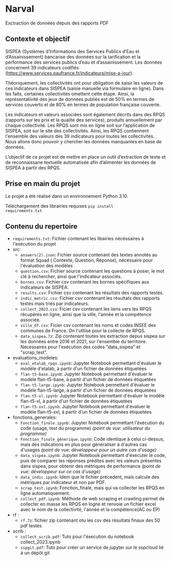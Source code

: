 # Narval
Exctraction de données depuis des rapports PDF 
## Contexte et objectif

SISPEA (Systèmes d’Informations des Services Publics d’Eau et d’Assainissement) bancarise des données sur la tarification et la performance des services publics d’eau et d’assainissement. Les données concernent 39 indicateurs codifiés (https://www.services.eaufrance.fr/indicateurs/mise-a-jour).

Théoriquement, les collectivités ont pour obligation de saisir les valeurs de ces indicateurs dans SISPEA (saisie manuelle via formulaire en ligne). Dans les faits, certaines collectivités omettent cette étape. Ainsi, la représentativité des jeux de données publiés est de 50% en termes de services couverts et de 80% en termes de population française couverte.  

Les indicateurs et valeurs associées sont également décrits dans des RPQS (rapports sur les prix et la qualité des services), produits annuellement par chaque collectivité. Les RPQS sont mis en ligne soit sur l’application de SISPEA, soit sur le site des collectivités. Ainsi, les RPQS contiennent l'ensemble des valeurs des 39 indicateurs pour toutes les collectivités. Nous allons donc pouvoir y chercher les données manquantes en base de données. 

L’objectif de ce projet est de mettre en place un outil d’extraction de texte et de reconnaissane textuelle automatisée afin d’alimenter les données de SISPEA à partir des RPQS.

Prise en main du projet
----

Le projet a été réalisé dans un environnement Python 3.10.

  Téléchargement des librairies requises
  <code>pip install requirements.txt</code>

Contenu du repertoire
-----
- <code>requirements.txt</code>: Fichier contenant les libairies nécéssaires à l'exécution du projet
- src:
  - <code>answers(2).json</code>: Fichier source contenant des textes annotés au format Squad ( Contexte, Question, Réponse), nécéssaire pour l'évaluation des modèles
  - <code>question.csv</code>: Fichier source contenant les questions à poser, le mot clé à rechercher, ainsi que l'indicateur associés.
  - <code>bornes.csv</code>: Fichier csv contenant les bornes spécifiques aux indicateurs de SISPEA.
  - <code>results.csv</code>: Fichier csv contenant les résultats des rapports testés.
  - <code>indic_metric.csv</code>: Fichier csv contenant les résultats des rapports testés mais triés par indicateurs.
  - <code>collect_2023.csv</code>: Ficier csv contenant les liens vers les RPQS récupérés en ligne, ainsi que la ville, l'année et la compétence associée.
  - <code>ville_df.csv</code>: Ficier csv contenant les noms et codes INSEE des communes de France. On l'utilise pour la collecte de RPQS.
  - <code>data_sispea.7z</code>: Zip contenant toutes les extraction depus sispea sur les données entre 2016 et 2021, sur l'ensemble du territoire. Nécessaires pour l'exécution des codes "data_sispea" et "scrap_test". 
- evaluations_modeles:
  - <code>eval_etalab_rpqs.ipynb</code>: Jupyter Notebook permettant d'évaluer le modèle d'etalab, à partir d'un fichier de données étiquetées
  - <code>flan-t5-base.ipynb</code>: Jupyter Notebook permettant d'évaluer le modèle flan-t5-base, à partir d'un fichier de données étiquetées
  - <code>flan-t5-large.ipynb</code>: Jupyter Notebook permettant d'évaluer le modèle flan-t5-large, à partir d'un fichier de données étiquetées
  - <code>flan-t5-xl.ipynb</code>: Jupyter Notebook permettant d'évaluer le modèle flan-t5-xl, à partir d'un fichier de données étiquetées
  - <code>flan-t5-xxl.ipynb</code>: Jupyter Notebook permettant d'évaluer le modèle flan-t5-xxl, à partir d'un fichier de données étiquetées
- fonctions_generales:   
  - <code>Fonction_finale.ipynb</code>: Jupyter Notebook permettant l'éxécution du code (usage, test du programme) *(point de vue: utilisateur du programme)*
  - <code>Fonction_finale_génerique.ipynb</code>: Code identique à celui ci-dessus, mais des indications en plus pour généraliser à d'autres cas d'usages *(point de vue: développeur pour un autre cas d'usage)*
  - <code>data_sispea.ipynb</code>: Jupyter Notebook permettant d'éxecuter le code, puis de comparer les réponses prédites avec les valeurs présentes dans sispea, pour obtenir des métriques de performance   *(point de vue: développeur sur ce cas d'usage)*
  - <code>data_indic.ipynb</code>: Idem que le fichier précedent, mais calcule des métriques par indicateur et non par PDF.
  - <code>scrap_test.ipynb</code>: Fonction_finale, mais qui va collecter les RPQS en ligne automatiquement.
  - <code>collect_pdf.ipynb</code>: Méthode de web scraping et crawling permet de collecter en masse les RPQS en logne et renvoie un fichier excel avec le nom de la collectivité, l'année et la compétence(AC ou EP)
- rf :
   - <code>rf.7z</code>: fichier zip contenant otu les csv des résultats finaux des 50 pdf testés 
- scrib :
  - <code>collect_scrib.pdf</code>: Tuto pour l'éxecution du notebook collect_2023.ipynb
  - <code>sspgit.pdf</code>: Tuto pour créer un service de jupyter sur le sspcloud lié à un dépôt git
  







